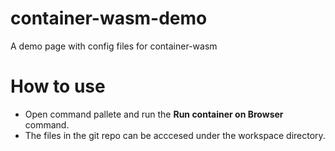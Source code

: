 # container-wasm-demo
A demo page with config files for container-wasm

# How to use

- Open command pallete and run the **Run container on Browser** command.
- The files in the git repo can be acccesed under the workspace directory.